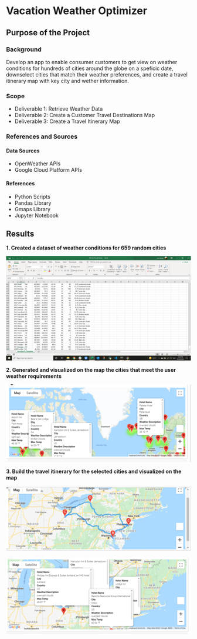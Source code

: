# Vacation Weather Optimizer

## Purpose of the Project

### Background
Develop an app to enable consumer customers to get view on weather conditions for hundreds of cities around the globe on a speficic date, downselect cities that match their weather preferences, and create a travel itinerary map with key city and wether information.

### Scope
  - Deliverable 1: Retrieve Weather Data
  - Deliverable 2: Create a Customer Travel Destinations Map
  - Deliverable 3: Create a Travel Itinerary Map

### References and Sources

#### Data Sources
- OpenWeather APIs
- Google Cloud Platform APIs

#### References
- Python Scripts
- Pandas Library
- Gmaps Library
- Jupyter Notebook

## Results

**1. Created a dataset of weather conditions for 659 random cities**

![cities](/Practice/659_Cities.png)

**2. Generated and visualized on the map the cities that meet the user weather requirements**

![vacation search](/Vacation_Search/WeatherPy_vacation_map.png)

**3. Build the travel itinerary for the selected cities and visualized on the map**

![vacation itinerary](/Vacation_Itinerary/WeatherPy_travel_map.png)

![vacation markers](/Vacation_Itinerary/WeatherPy_travel_map_markers.png)
